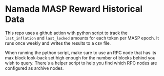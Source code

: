# Namada MASP Reward Historical Data

This repo uses a github action with python script to track the `last_inflation` and `last_locked` amounts for each token per MASP epoch. It runs once weekly and writes the results to a csv file.  

When running the python script, make sure to use an RPC node that has its max block look-back set high enough for the number of blocks behind you wish to query. There's a helper script to help you find which RPC nodes are configured as archive nodes.
